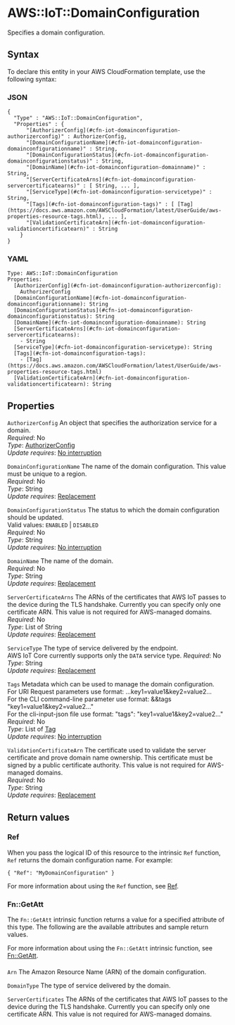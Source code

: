 # AWS::IoT::DomainConfiguration<a name="aws-resource-iot-domainconfiguration"></a>

Specifies a domain configuration\.

## Syntax<a name="aws-resource-iot-domainconfiguration-syntax"></a>

To declare this entity in your AWS CloudFormation template, use the following syntax:

### JSON<a name="aws-resource-iot-domainconfiguration-syntax.json"></a>

```
{
  "Type" : "AWS::IoT::DomainConfiguration",
  "Properties" : {
      "[AuthorizerConfig](#cfn-iot-domainconfiguration-authorizerconfig)" : AuthorizerConfig,
      "[DomainConfigurationName](#cfn-iot-domainconfiguration-domainconfigurationname)" : String,
      "[DomainConfigurationStatus](#cfn-iot-domainconfiguration-domainconfigurationstatus)" : String,
      "[DomainName](#cfn-iot-domainconfiguration-domainname)" : String,
      "[ServerCertificateArns](#cfn-iot-domainconfiguration-servercertificatearns)" : [ String, ... ],
      "[ServiceType](#cfn-iot-domainconfiguration-servicetype)" : String,
      "[Tags](#cfn-iot-domainconfiguration-tags)" : [ [Tag](https://docs.aws.amazon.com/AWSCloudFormation/latest/UserGuide/aws-properties-resource-tags.html), ... ],
      "[ValidationCertificateArn](#cfn-iot-domainconfiguration-validationcertificatearn)" : String
    }
}
```

### YAML<a name="aws-resource-iot-domainconfiguration-syntax.yaml"></a>

```
Type: AWS::IoT::DomainConfiguration
Properties:
  [AuthorizerConfig](#cfn-iot-domainconfiguration-authorizerconfig):
    AuthorizerConfig
  [DomainConfigurationName](#cfn-iot-domainconfiguration-domainconfigurationname): String
  [DomainConfigurationStatus](#cfn-iot-domainconfiguration-domainconfigurationstatus): String
  [DomainName](#cfn-iot-domainconfiguration-domainname): String
  [ServerCertificateArns](#cfn-iot-domainconfiguration-servercertificatearns):
    - String
  [ServiceType](#cfn-iot-domainconfiguration-servicetype): String
  [Tags](#cfn-iot-domainconfiguration-tags):
    - [Tag](https://docs.aws.amazon.com/AWSCloudFormation/latest/UserGuide/aws-properties-resource-tags.html)
  [ValidationCertificateArn](#cfn-iot-domainconfiguration-validationcertificatearn): String
```

## Properties<a name="aws-resource-iot-domainconfiguration-properties"></a>

`AuthorizerConfig` <a name="cfn-iot-domainconfiguration-authorizerconfig"></a>
An object that specifies the authorization service for a domain\.  
_Required_: No  
_Type_: [AuthorizerConfig](aws-properties-iot-domainconfiguration-authorizerconfig.md)  
_Update requires_: [No interruption](https://docs.aws.amazon.com/AWSCloudFormation/latest/UserGuide/using-cfn-updating-stacks-update-behaviors.html#update-no-interrupt)

`DomainConfigurationName` <a name="cfn-iot-domainconfiguration-domainconfigurationname"></a>
The name of the domain configuration\. This value must be unique to a region\.  
_Required_: No  
_Type_: String  
_Update requires_: [Replacement](https://docs.aws.amazon.com/AWSCloudFormation/latest/UserGuide/using-cfn-updating-stacks-update-behaviors.html#update-replacement)

`DomainConfigurationStatus` <a name="cfn-iot-domainconfiguration-domainconfigurationstatus"></a>
The status to which the domain configuration should be updated\.  
Valid values: `ENABLED` \| `DISABLED`  
_Required_: No  
_Type_: String  
_Update requires_: [No interruption](https://docs.aws.amazon.com/AWSCloudFormation/latest/UserGuide/using-cfn-updating-stacks-update-behaviors.html#update-no-interrupt)

`DomainName` <a name="cfn-iot-domainconfiguration-domainname"></a>
The name of the domain\.  
_Required_: No  
_Type_: String  
_Update requires_: [Replacement](https://docs.aws.amazon.com/AWSCloudFormation/latest/UserGuide/using-cfn-updating-stacks-update-behaviors.html#update-replacement)

`ServerCertificateArns` <a name="cfn-iot-domainconfiguration-servercertificatearns"></a>
The ARNs of the certificates that AWS IoT passes to the device during the TLS handshake\. Currently you can specify only one certificate ARN\. This value is not required for AWS\-managed domains\.  
_Required_: No  
_Type_: List of String  
_Update requires_: [Replacement](https://docs.aws.amazon.com/AWSCloudFormation/latest/UserGuide/using-cfn-updating-stacks-update-behaviors.html#update-replacement)

`ServiceType` <a name="cfn-iot-domainconfiguration-servicetype"></a>
The type of service delivered by the endpoint\.  
 AWS IoT Core currently supports only the `DATA` service type\.
_Required_: No  
_Type_: String  
_Update requires_: [Replacement](https://docs.aws.amazon.com/AWSCloudFormation/latest/UserGuide/using-cfn-updating-stacks-update-behaviors.html#update-replacement)

`Tags` <a name="cfn-iot-domainconfiguration-tags"></a>
Metadata which can be used to manage the domain configuration\.  
For URI Request parameters use format: \.\.\.key1=value1&key2=value2\.\.\.  
For the CLI command\-line parameter use format: &&tags "key1=value1&key2=value2\.\.\."  
For the cli\-input\-json file use format: "tags": "key1=value1&key2=value2\.\.\."
_Required_: No  
_Type_: List of [Tag](https://docs.aws.amazon.com/AWSCloudFormation/latest/UserGuide/aws-properties-resource-tags.html)  
_Update requires_: [No interruption](https://docs.aws.amazon.com/AWSCloudFormation/latest/UserGuide/using-cfn-updating-stacks-update-behaviors.html#update-no-interrupt)

`ValidationCertificateArn` <a name="cfn-iot-domainconfiguration-validationcertificatearn"></a>
The certificate used to validate the server certificate and prove domain name ownership\. This certificate must be signed by a public certificate authority\. This value is not required for AWS\-managed domains\.  
_Required_: No  
_Type_: String  
_Update requires_: [Replacement](https://docs.aws.amazon.com/AWSCloudFormation/latest/UserGuide/using-cfn-updating-stacks-update-behaviors.html#update-replacement)

## Return values<a name="aws-resource-iot-domainconfiguration-return-values"></a>

### Ref<a name="aws-resource-iot-domainconfiguration-return-values-ref"></a>

When you pass the logical ID of this resource to the intrinsic `Ref` function, `Ref` returns the domain configuration name\. For example:

`{ "Ref": "MyDomainConfiguration" }`

For more information about using the `Ref` function, see [Ref](https://docs.aws.amazon.com/AWSCloudFormation/latest/UserGuide/intrinsic-function-reference-ref.html)\.

### Fn::GetAtt<a name="aws-resource-iot-domainconfiguration-return-values-fn--getatt"></a>

The `Fn::GetAtt` intrinsic function returns a value for a specified attribute of this type\. The following are the available attributes and sample return values\.

For more information about using the `Fn::GetAtt` intrinsic function, see [Fn::GetAtt](https://docs.aws.amazon.com/AWSCloudFormation/latest/UserGuide/intrinsic-function-reference-getatt.html)\.

#### <a name="aws-resource-iot-domainconfiguration-return-values-fn--getatt-fn--getatt"></a>

`Arn` <a name="Arn-fn::getatt"></a>
The Amazon Resource Name \(ARN\) of the domain configuration\.

`DomainType` <a name="DomainType-fn::getatt"></a>
The type of service delivered by the domain\.

`ServerCertificates` <a name="ServerCertificates-fn::getatt"></a>
The ARNs of the certificates that AWS IoT passes to the device during the TLS handshake\. Currently you can specify only one certificate ARN\. This value is not required for AWS\-managed domains\.
